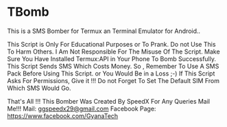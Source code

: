 # TBomb
This is a SMS Bomber for Termux an Terminal Emulator for Android..

This Script is Only For Educational Purposes or To Prank.
 Do not Use This To Harm Others.
 I Am Not Responsible For The Misuse Of The Script.
 Make Sure You Have Installed Termux:API in Your Phone To Bomb Successfully.
 This Script Sends SMS Which Costs Money.
 So , Remember To Use A SMS Pack Before Using This Script.
 or You Would Be in a Loss ;-)
 If This Script Asks For Permissions, Give it !!!
 Do not Forget To Set The Default SIM From Which SMS Would Go.

 That's All !!!
 This Bomber Was Created By SpeedX
 For Any Queries Mail Me!!!
           Mail: ggspeedx29@gmail.com
  Facebook Page: https://www.facebook.com/GyanaTech
